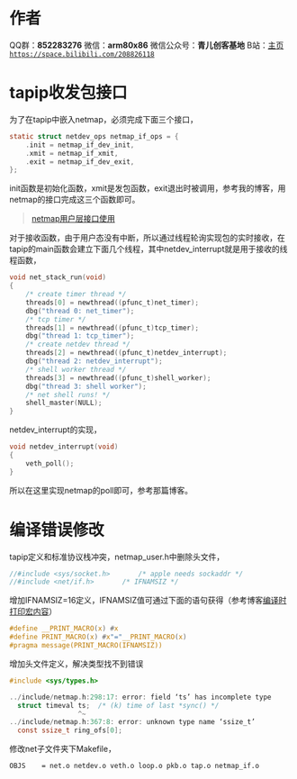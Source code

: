 ﻿# 作者
QQ群：**852283276**
微信：**arm80x86**
微信公众号：**青儿创客基地**
B站：[主页 `https://space.bilibili.com/208826118`](https://space.bilibili.com/208826118)

# tapip收发包接口
为了在tapip中嵌入netmap，必须完成下面三个接口，
```c
static struct netdev_ops netmap_if_ops = {
	.init = netmap_if_dev_init,
	.xmit = netmap_if_xmit,
	.exit = netmap_if_dev_exit,
};
```
init函数是初始化函数，xmit是发包函数，exit退出时被调用，参考我的博客，用netmap的接口完成这三个函数即可。
> [netmap用户层接口使用](https://blog.csdn.net/Zhu_Zhu_2009/article/details/80981522)

对于接收函数，由于用户态没有中断，所以通过线程轮询实现包的实时接收，在tapip的main函数会建立下面几个线程，其中netdev_interrupt就是用于接收的线程函数，
```c
void net_stack_run(void)
{
	/* create timer thread */
	threads[0] = newthread((pfunc_t)net_timer);
	dbg("thread 0: net_timer");
	/* tcp timer */
	threads[1] = newthread((pfunc_t)tcp_timer);
	dbg("thread 1: tcp_timer");
	/* create netdev thread */
	threads[2] = newthread((pfunc_t)netdev_interrupt);
	dbg("thread 2: netdev_interrupt");
	/* shell worker thread */
	threads[3] = newthread((pfunc_t)shell_worker);
	dbg("thread 3: shell worker");
	/* net shell runs! */
	shell_master(NULL);
}
```
netdev_interrupt的实现，
```c
void netdev_interrupt(void)
{
	veth_poll();
}
```
所以在这里实现netmap的poll即可，参考那篇博客。

# 编译错误修改

tapip定义和标准协议栈冲突，netmap_user.h中删除头文件，
```c
//#include <sys/socket.h>		/* apple needs sockaddr */
//#include <net/if.h>		/* IFNAMSIZ */
```
增加IFNAMSIZ=16定义，IFNAMSIZ值可通过下面的语句获得（参考博客[编译时打印宏内容](https://blog.csdn.net/wlr_tang/article/details/21778587)）
```c
#define __PRINT_MACRO(x) #x
#define PRINT_MACRO(x) #x"="__PRINT_MACRO(x)
#pragma message(PRINT_MACRO(IFNAMSIZ))
```
增加头文件定义，解决类型找不到错误
```c
#include <sys/types.h>

../include/netmap.h:298:17: error: field ‘ts’ has incomplete type
  struct timeval ts;  /* (k) time of last *sync() */
                 ^~
../include/netmap.h:367:8: error: unknown type name ‘ssize_t’
  const ssize_t ring_ofs[0];

```
修改net子文件夹下Makefile，
```bash
OBJS	= net.o netdev.o veth.o loop.o pkb.o tap.o netmap_if.o
```
